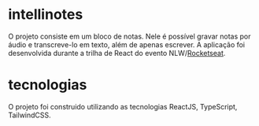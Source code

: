 # intellinotes
 O projeto consiste em um bloco de notas. Nele é possível gravar notas por áudio e transcreve-lo em texto, além de apenas escrever. A aplicação foi desenvolvida durante a trilha de React do evento NLW/[Rocketseat](https://www.rocketseat.com.br/).

# tecnologias
O projeto foi construido utilizando as tecnologias ReactJS, TypeScript, TailwindCSS.
